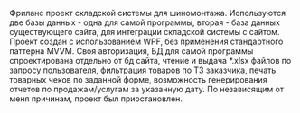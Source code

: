 Фриланс проект складской системы для шиномонтажа. Используются две базы данных - одна для самой программы, вторая - база данных существующего сайта, для интеграции складской системы с сайтом. Проект создан с использованием WPF, без применения стандартного паттерна MVVM. Своя авторизация, БД для самой программы спроектирована отдельно от бд сайта, чтение и выдача *.xlsx файлов по запросу пользователя, фильтрация товаров по ТЗ заказчика, печать товарных чеков по заданной форме, возможность генерирования отчетов по продажам/услугам за указанную дату. По независящим от меня причинам, проект был приостановлен. 
